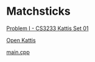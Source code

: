 # Matchsticks

[Problem I - CS3233 Kattis Set 01](https://nus.kattis.com/sessions/ksm5ix/problems/matchsticks)

[Open Kattis](https://open.kattis.com/problems/matchsticks)

[main.cpp](main.cpp)